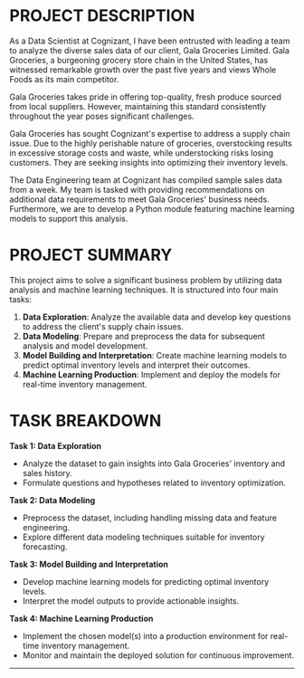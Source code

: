 # PROJECT DESCRIPTION
As a Data Scientist at Cognizant, I have been entrusted with leading a team to analyze the diverse sales data of our client, Gala Groceries Limited. Gala Groceries, a burgeoning grocery store chain in the United States, has witnessed remarkable growth over the past five years and views Whole Foods as its main competitor.

Gala Groceries takes pride in offering top-quality, fresh produce sourced from local suppliers. However, maintaining this standard consistently throughout the year poses significant challenges.

Gala Groceries has sought Cognizant's expertise to address a supply chain issue. Due to the highly perishable nature of groceries, overstocking results in excessive storage costs and waste, while understocking risks losing customers. They are seeking insights into optimizing their inventory levels.

The Data Engineering team at Cognizant has compiled sample sales data from a week. My team is tasked with providing recommendations on additional data requirements to meet Gala Groceries' business needs. Furthermore, we are to develop a Python module featuring machine learning models to support this analysis.


# PROJECT SUMMARY
This project aims to solve a significant business problem by utilizing data analysis and machine learning techniques. It is structured into four main tasks:

1. **Data Exploration**: Analyze the available data and develop key questions to address the client's supply chain issues.
2. **Data Modeling**: Prepare and preprocess the data for subsequent analysis and model development.
3. **Model Building and Interpretation**: Create machine learning models to predict optimal inventory levels and interpret their outcomes.
4. **Machine Learning Production**: Implement and deploy the models for real-time inventory management.


# TASK BREAKDOWN

**Task 1: Data Exploration**
  * Analyze the dataset to gain insights into Gala Groceries' inventory and sales history.
  * Formulate questions and hypotheses related to inventory optimization.

**Task 2: Data Modeling**
  * Preprocess the dataset, including handling missing data and feature engineering.
  * Explore different data modeling techniques suitable for inventory forecasting.

**Task 3: Model Building and Interpretation**
  * Develop machine learning models for predicting optimal inventory levels.
  * Interpret the model outputs to provide actionable insights.

**Task 4: Machine Learning Production**
  * Implement the chosen model(s) into a production environment for real-time inventory management.
  * Monitor and maintain the deployed solution for continuous improvement.
---   
